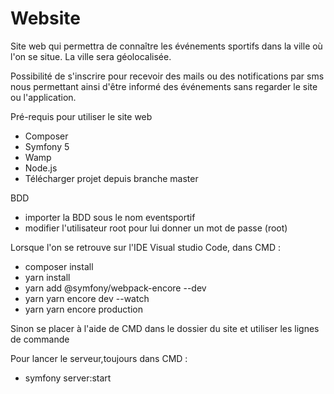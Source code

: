 # Website

Site web qui permettra de connaître les événements sportifs dans la ville où l'on se situe. 
La ville sera géolocalisée.

Possibilité de s'inscrire pour recevoir des mails ou des notifications par sms nous permettant ainsi d'être informé des événements sans regarder le site ou l'application.


Pré-requis pour utiliser le site web

- Composer
- Symfony 5
- Wamp
- Node.js
- Télécharger projet depuis branche master

BDD
- importer la BDD sous le nom eventsportif
- modifier l'utilisateur root pour lui donner un mot de passe (root)

Lorsque l'on se retrouve sur l'IDE Visual studio Code, dans CMD :

- composer install
- yarn install
- yarn add @symfony/webpack-encore --dev
- yarn yarn encore dev --watch
- yarn yarn encore production

Sinon se placer à l'aide de CMD dans le dossier du site et utiliser les lignes de commande

Pour lancer le serveur,toujours dans CMD : 
- symfony server:start
